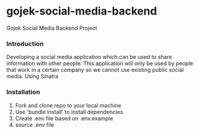 # gojek-social-media-backend
Gojek Social Media Backend Project

### Introduction

Developing a social media application which can be used to share information with other people. This application will only be used by people that work in a certain company so we cannot use existing public social media. Using Sinatra

### Installation

1. Fork and clone repo to your local machine
2. Use 'bundle install' to install dependencies.
3. Create .env file based on .env.example
4. source .env file